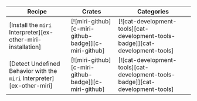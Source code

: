 | Recipe | Crates | Categories |
|--------|--------|------------|
| [Install the `miri` Interpreter][ex-other-miri-installation] | [![miri-github][c-miri-github-badge]][c-miri-github] | [![cat-development-tools][cat-development-tools-badge]][cat-development-tools] |
| [Detect Undefined Behavior with the `miri` Interpreter][ex-other-miri] | [![miri-github][c-miri-github-badge]][c-miri-github] | [![cat-development-tools][cat-development-tools-badge]][cat-development-tools] |

<div class="hidden">
</div>
